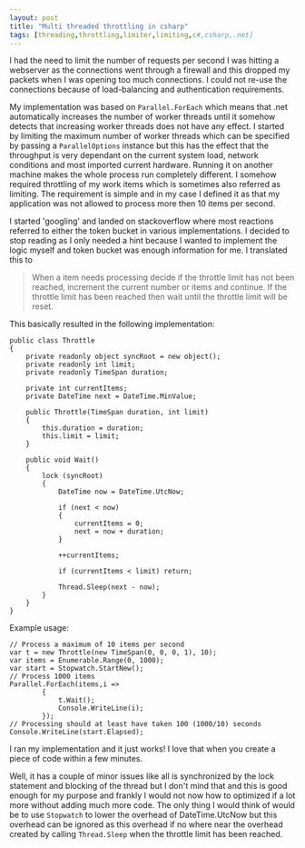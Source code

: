 ```yaml
---
layout: post
title: "Multi threaded throttling in csharp"
tags: [threading,throttling,limiter,limiting,c#,csharp,.net]
---
```


I had the need to limit the number of requests per second I was hitting a webserver as the connections went through a firewall and this dropped my packets when I was opening too much connections. I could not re-use the connections because of load-balancing and authentication requirements.

My implementation was based on `Parallel.ForEach` which means that .net automatically increases the number of worker threads until it somehow detects that increasing worker threads does not have any effect. I started by limiting the maximum number of worker threads which can be specified by passing a `ParallelOptions` instance but this has the effect that the throughput is very dependant on the current system load, network conditions and most imported current hardware. Running it on another machine makes the whole process run completely different. I somehow required throttling of my work items which is sometimes also referred as limiting. The requirement is simple and in my case I defined it as that my application was not allowed to process more then 10 items per second.

I started 'googling' and landed on stackoverflow where most reactions referred to either the token bucket in various implementations. I decided to stop reading as I only needed a hint because I wanted to implement the logic myself and token bucket was enough information for me. I translated this to

>When a item needs processing decide if the throttle limit has not been reached, increment the current number or items and continue. If the throttle limit has been reached then wait until the throttle limit will be reset.

This basically resulted in the following implementation:

	public class Throttle
	{
		private readonly object syncRoot = new object();
		private readonly int limit;
		private readonly TimeSpan duration;

		private int currentItems;
		private DateTime next = DateTime.MinValue;

		public Throttle(TimeSpan duration, int limit)
		{
			this.duration = duration;
			this.limit = limit;
		}

		public void Wait()
		{
			lock (syncRoot)
			{
				DateTime now = DateTime.UtcNow;

				if (next < now)
				{
					currentItems = 0;
					next = now + duration;
				}

				++currentItems;

				if (currentItems < limit) return;

				Thread.Sleep(next - now);
			}
		}
	}

Example usage:

	// Process a maximum of 10 items per second
	var t = new Throttle(new TimeSpan(0, 0, 0, 1), 10);
	var items = Enumerable.Range(0, 1000);
	var start = Stopwatch.StartNew();
	// Process 1000 items
	Parallel.ForEach(items,i =>
			{
				t.Wait();
				Console.WriteLine(i);
			});
	// Processing should at least have taken 100 (1000/10) seconds
	Console.WriteLine(start.Elapsed);

I ran my implementation and it just works! I love that when you create a piece of code within a few minutes.

Well, it has a couple of minor issues like all is synchronized by the lock statement and blocking of the thread but I don't mind that and this is good enough for my purpose and frankly I would not now how to optimized if a lot more without adding much more code. The only thing I would think of would be to use `Stopwatch` to lower the overhead of DateTime.UtcNow but this overhead can be ignored as this overhead if no where near the overhead created by calling `Thread.Sleep` when the throttle limit has been reached.

